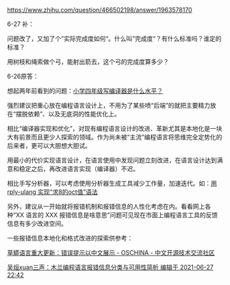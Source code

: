 https://www.zhihu.com/question/466502198/answer/1963578170

6-27 补：

问题改了，又加了个”实际完成度如何“。什么叫”完成度“？有什么标准吗？谁定的标准？

用树枝和绳索做个弓，能射出箭去，这个弓的完成度算多少？

6-26原答：

想起两年前看到的问题：[小学四年级写编译器是什么水平？](https://www.zhihu.com/question/351011700)

强烈建议把重心放在编程语言设计上，不用为了某些喷“后端”的就把主要精力放在“摆脱依赖”、以及无底洞的性能优化上。

相比“编译器实现和优化”，对现有编程语言设计的改进、革新尤其是本地化是一块大有前景而且更少人探索的领域。作为尚未被“主流”编程语言将思维完全定势化的后来者，更可以大胆想大胆试。

用最小的代价实现语言设计，在语言使用中发现问题立刻改进，在语言设计达到满意和稳定之后，再改进语言实现（编译器）不迟。

相比手写分析器，可以考虑使用分析器生成工具减少工作量，加速迭代。如：[用 rply-ulang 实现“求8的oct值”语法](https://zhuanlan.zhihu.com/p/378353764)

另外，建议从一开始就将报错机制和报错信息的人性化考虑在内。看看网上各种“XX 语言的 XXX 报错信息是啥意思”问题可见现在市面上编程语言工具的反馈信息有多少改进空间。

一些报错信息本地化和格式改进的探索供参考：

[草蟒语言重大更新：错误提示以中文展示 - OSCHINA - 中文开源技术交流社区](https://www.oschina.net/news/120364)

[吴烜xuan三声：木兰编程语言报错信息分类与可用性简析
编辑于 2021-06-27 22:42](https://zhuanlan.zhihu.com/p/351483957)